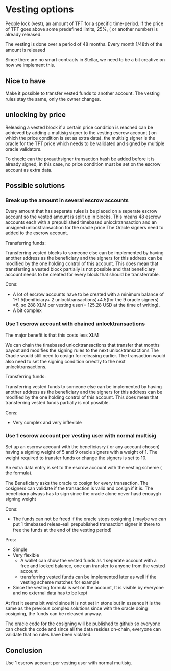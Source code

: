 # Vesting options

People lock (vest), an amount of TFT for a specific time-period. If the price of TFT goes above some predefined limits, 25%, ( or another number) is already released.

The vesting is done over a period of 48 months. Every month 1/48th of the amount is released

Since there are no smart contracts in Stellar,  we need to be a bit creative on how we implement this.

## Nice to have

Make it possible to transfer vested funds to another account. The vesting rules stay the same, only the owner changes.

## unlocking by price

Releasing a vested block if a certain price condition is reached can be achieved by adding a multisig 
signer to the vesting escrow account ( on which the price condition is set as extra data). the multisig signer is the oracle for the TFT price which needs to be validated and signed by multiple oracle validators.

To check: can the preauthsigner transaction hash be added before it is already signed, in this case, no price condition must be set on the escrow account as extra data.

## Possible solutions

### Break up the amount in several escrow accounts

Every amount that has seperate rules is be placed on a seperate escrow account so the vested amount is split up in blocks. This means 48 escrow accounts each with a prepublished timebased unlocktransaction and an unsigned unlocktransaction for the oracle price The Oracle signers need to added to the escrow account.

Transferring funds:

Transferring vested blocks to someone else can be implemented by having another address as the beneficiary and the signers for this address can be modified by the one holding control of this account. This does mean that transferring a vested block partially is not possible and that beneficiary account needs to be created for every block that should be transferrable.

Cons:

- A lot of escrow accounts have to be created with  a minimum balance of 1+1.5(benificiary+ 2 unlocktransactions)+4.5(for the 9 oracle signers) =6, so 288 XLM per vesting user(= 125.28 USD at the time of writing).
- A bit complex

### Use 1 escrow account with chained unlocktransactions

The major benefit is that this costs less XLM

We can chain the timebased unlocktransactions that transfer that months payout  and modifies the signing rules to the next unlocktransactions The Oracle would still need to cosign for releasing earlier. The transaction would also need to set the signing condition orrectly to the next unlocktransactions.

Transferring funds:

Transferring vested funds to someone else can be implemented by having another address as the beneficiary and the signers for this address can be modified by the one holding control of this account. This does mean that transferring vested funds partially is not possible.

Cons:

- Very complex and very inflexible

### Use 1 escrow account per vesting user with normal multisig

Set up an escrow account with the beneficiasry ( or any account chosen) having a signing weight of 5 and 9 oracle signers with a weight of 1. The weight required to transfer funds or change the signers is set to 10.

An extra data entry is set to the escrow account with the vesting scheme ( the formula).

The Beneficiary asks the oracle to cosign for every transaction. The cosigners can validate if the transaction is valid and cosign if it is. The beneficiary always has to sign since the oracle alone never hasd enouygh signing weight

Cons:

- The funds can not be freed if the oracle stops cosigning ( maybe we can put 1 timebased releas-eall prepublished transaction signer in there to free the funds at the end of the vesting period)

Pros:

- Simple
- Very flexible
  - A wallet can show the vested funds as 1 seperate account with a free and locked balance, one can transfer to anyone from the vested account
  - transferring vested funds can be implemented later as well if the vesting scheme matches for example
- Since the vesting formula is set on the account, It is visible by everyone and no external data has to be kept

At first it seems bit weird since it is not set in stone but in essence it is the same as the previous complex solutions since with the oracle doing cosigning, the funds can be released anyway.

The oracle code for the cosigning will be published to github so everyone can check the code and since all the data resides on-chain, everyone can validate that no rules have been violated.

## Conclusion

Use 1 escrow account per vesting user with normal multisig.
